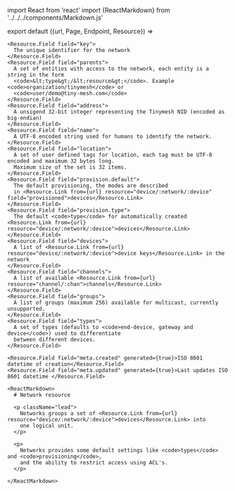 import React from 'react'
import {ReactMarkdown} from '../../../components/Markdown.js'

export default ({url, Page, Endpoint, Resource}) =>
  <Resource resource="network/:network" url={url} name="Network" weight={15}>

    <Resource.Field field="key">
      The unique identifier for the network
    </Resource.Field>
    <Resource.Field field="parents">
      A set of entities with access to the network, each entity is a string in the form
      <code>&lt;type&gt;/&lt;resource&gt;</code>. Example <code>organization/tinymesh</code> or
      <code>user/demo@tiny-mesh.com</code>
    </Resource.Field>
    <Resource.Field field="address">
      A unsigend 32-bit integer representing the Tinymesh NID (encoded as big-endian)
    </Resource.Field>
    <Resource.Field field="name">
      A UTF-8 encoded string used for humans to identify the network.
    </Resource.Field>
    <Resource.Field field="location">
      A set of user defined tags for location, each tag must be UTF-8 encoded and maximum 32 bytes long.
      Maximum size of the set is 32 items.
    </Resource.Field>
    <Resource.Field field="provision.default">
      The default provisioning, the modes are described 
      in <Resource.Link from={url} resource="device/:network/:device" field="provisioned">devices</Resource.Link>
    </Resource.Field>
    <Resource.Field field="provision.type">
      The default <code>type</code> for automatically created <Resource.Link from={url} resource="device/:network/:device">devices</Resource.Link>
    </Resource.Field>
    <Resource.Field field="devices">
      A list of <Resource.Link from={url} resource="device/:network/:device">device keys</Resource.Link> in the network
    </Resource.Field>
    <Resource.Field field="channels">
      A list of available <Resource.Link from={url} resource="channel/:chan">channels</Resource.Link>
    </Resource.Field>
    <Resource.Field field="groups">
      A list of groups (maximum 256) available for multicast, currently unsupported.
    </Resource.Field>
    <Resource.Field field="types">
      A set of types (defaults to <code>end-device, gateway and device</code>) used to differentiate
      between different devices.
    </Resource.Field>

    <Resource.Field field="meta.created" generated={true}>ISO 8601 datetime of creation</Resource.Field>
    <Resource.Field field="meta.updated" generated={true}>Last updates ISO 8601 datetime </Resource.Field>

    <ReactMarkdown>
      # Network resource

      <p className="lead">
        Networks groups a set of <Resource.Link from={url} resource="device/:network/:device">devices</Resource.Link> into
        one logical unit.
      </p>

      <p>
        Networks provides some default settings like <code>types</code> and <code>provisioning</code>,
        and the ability to restrict access using ACL's.
      </p>

    </ReactMarkdown>

  </Resource>
